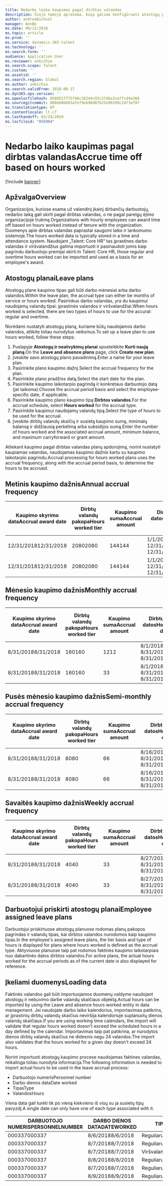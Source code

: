 ```yaml
---
title: Nedarbo laiko kaupimas pagal dirbtas valandas
description: Šioje temoje aprašoma, kaip galima konfigūruoti atostogų planus, kad būtų galima kaupti laiko nedarbo laiką pagal dirbtas valandas.
author: andreabichsel
manager: AnnBe
ms.date: 09/12/2018
ms.topic: article
ms.prod: ''
ms.service: dynamics-365-talent
ms.technology: ''
ms.search.form: ''
audience: Application User
ms.reviewer: anbichse
ms.search.scope: Talent
ms.custom: ''
ms.assetid: ''
ms.search.region: Global
ms.author: anbichse
ms.search.validFrom: 2018-09-17
ms.dyn365.ops.version: ''
ms.openlocfilehash: 8589527f75f48c16244c93c3fdbe3ce7fcd4e366
ms.sourcegitcommit: 608e68b603afef9eb98d8fb25e90109c2473ef87
ms.translationtype: HT
ms.contentlocale: lt-LT
ms.lasthandoff: 03/19/2019
ms.locfileid: "856904"
---
```

# <a name="accrue-time-off-based-on-hours-worked"></a><span data-ttu-id="e2eec-103">Nedarbo laiko kaupimas pagal dirbtas valandas</span><span class="sxs-lookup"><span data-stu-id="e2eec-103">Accrue time off based on hours worked</span></span>

[!include [banner](includes/banner.md)]


## <a name="overview"></a><span data-ttu-id="e2eec-104">Apžvalga</span><span class="sxs-lookup"><span data-stu-id="e2eec-104">Overview</span></span>

<span data-ttu-id="e2eec-105">Organizacijos, kuriose esama už valandinį įkainį dirbančių darbuotojų, nedarbo laiką gali skirti pagal dirbtas valandas, o ne pagal pareigų ėjimo organizacijoje trukmę.</span><span class="sxs-lookup"><span data-stu-id="e2eec-105">Organizations with hourly employees can award time off based on hours worked instead of tenure with the organization.</span></span> <span data-ttu-id="e2eec-106">Duomenys apie dirbtas valandas paprastai saugomi laiko ir lankomumo sistemoje.</span><span class="sxs-lookup"><span data-stu-id="e2eec-106">The hours worked data is typically stored in a time and attendance system.</span></span> <span data-ttu-id="e2eec-107">Naudojant „Talent: Core HR“ tas įprastines darbo valandas ir viršvalandžius galima importuoti ir pasinaudoti jomis kaip pagrindu darbuotojo premijai skirti.</span><span class="sxs-lookup"><span data-stu-id="e2eec-107">In Talent: Core HR, those regular and overtime hours worked can be imported and used as a basis for an employee's award.</span></span>

## <a name="leave-plans"></a><span data-ttu-id="e2eec-108">Atostogų planai</span><span class="sxs-lookup"><span data-stu-id="e2eec-108">Leave plans</span></span>

<span data-ttu-id="e2eec-109">Atostogų plane kaupimo tipas gali būti darbo mėnesiai arba darbo valandos.</span><span class="sxs-lookup"><span data-stu-id="e2eec-109">Within the leave plan, the accrual type can either be months of service or hours worked.</span></span> <span data-ttu-id="e2eec-110">Pasirinkus darbo valandas, yra du kaupimui naudojamų valandų tipai: įprastinės valandos ir viršvalandžiai.</span><span class="sxs-lookup"><span data-stu-id="e2eec-110">When hours worked is selected, there are two types of hours to use for the accural: regular and overtime.</span></span>

<span data-ttu-id="e2eec-111">Norėdami nustatyti atostogų planą, kuriame būtų naudojamos darbo valandos, atlikite toliau nurodytus veiksmus.</span><span class="sxs-lookup"><span data-stu-id="e2eec-111">To set up a leave plan to use hours worked, follow these steps:</span></span>

1. <span data-ttu-id="e2eec-112">Puslapyje **Atostogų ir neatvykimų planai** spustelėkite **Kurti naują planą**.</span><span class="sxs-lookup"><span data-stu-id="e2eec-112">On the **Leave and absence plans** page, click **Create new plan**.</span></span>
2. <span data-ttu-id="e2eec-113">Įveskite savo atostogų plano pavadinimą.</span><span class="sxs-lookup"><span data-stu-id="e2eec-113">Enter a name for your leave plan.</span></span>
3. <span data-ttu-id="e2eec-114">Pasirinkite plano kaupimo dažnį.</span><span class="sxs-lookup"><span data-stu-id="e2eec-114">Select the accrual frequency for the plan.</span></span>
5. <span data-ttu-id="e2eec-115">Pasirinkite plano pradžios datą.</span><span class="sxs-lookup"><span data-stu-id="e2eec-115">Select the start date for the plan.</span></span>
6. <span data-ttu-id="e2eec-116">Pasirinkite kaupimo laikotarpio pagrindą ir konkretaus darbuotojo datą (jei taikoma).</span><span class="sxs-lookup"><span data-stu-id="e2eec-116">Choose the accrual period basis and select the employee-specific date, if applicable.</span></span>
7. <span data-ttu-id="e2eec-117">Pasirinkite kaupimo plano kaupimo tipą **Dirbtos valandos**.</span><span class="sxs-lookup"><span data-stu-id="e2eec-117">For the accrual schedule, select **Hours worked** for the accrual type.</span></span>
8. <span data-ttu-id="e2eec-118">Pasirinkite kaupimui naudojamų valandų tipą.</span><span class="sxs-lookup"><span data-stu-id="e2eec-118">Select the type of hours to be used for the accrual.</span></span>
9. <span data-ttu-id="e2eec-119">Įveskite dirbtų valandų skaičių ir susietą kaupimo sumą, minimalų balansą ir didžiausią perkėlimą arba subsidijos sumą.</span><span class="sxs-lookup"><span data-stu-id="e2eec-119">Enter the number of hours worked and the associated accrual amount, minimum balance, and maximum carryforward or grant amount.</span></span>

<span data-ttu-id="e2eec-120">Atliekant kaupimo pagal dirbtas valandas planų apdorojimą, norint nustatyti kaupiamas valandas, naudojamas kaupimo dažnis kartu su kaupimo laikotarpio pagrindu.</span><span class="sxs-lookup"><span data-stu-id="e2eec-120">Accrual processing for hours worked plans uses the accrual frequency, along with the accrual period basis, to determine the hours to be accrued.</span></span>

## <a name="annual-accrual-frequency"></a><span data-ttu-id="e2eec-121">Metinis kaupimo dažnis</span><span class="sxs-lookup"><span data-stu-id="e2eec-121">Annual accrual frequency</span></span>

| <span data-ttu-id="e2eec-122">Kaupimo skyrimo data</span><span class="sxs-lookup"><span data-stu-id="e2eec-122">Accrual award date</span></span>    | <span data-ttu-id="e2eec-123">Dirbtų valandų pakopa</span><span class="sxs-lookup"><span data-stu-id="e2eec-123">Hours worked tier</span></span>    | <span data-ttu-id="e2eec-124">Kaupimo suma</span><span class="sxs-lookup"><span data-stu-id="e2eec-124">Accrual amount</span></span>        | <span data-ttu-id="e2eec-125">Dirbtų valandų datos</span><span class="sxs-lookup"><span data-stu-id="e2eec-125">Hours worked dates</span></span>   | <span data-ttu-id="e2eec-126">Faktinės dirbtos valandos</span><span class="sxs-lookup"><span data-stu-id="e2eec-126">Hours worked actuals</span></span>| <span data-ttu-id="e2eec-127">Premija</span><span class="sxs-lookup"><span data-stu-id="e2eec-127">Award</span></span>               |
| --------------------- | -------------------- | --------------------- | -------------------- |-------------------- |-------------------- |
| <span data-ttu-id="e2eec-128">12/31/2018</span><span class="sxs-lookup"><span data-stu-id="e2eec-128">12/31/2018</span></span>            | <span data-ttu-id="e2eec-129">2080</span><span class="sxs-lookup"><span data-stu-id="e2eec-129">2080</span></span>                 | <span data-ttu-id="e2eec-130">144</span><span class="sxs-lookup"><span data-stu-id="e2eec-130">144</span></span>                   | <span data-ttu-id="e2eec-131">1/1/2018-12/31/2018</span><span class="sxs-lookup"><span data-stu-id="e2eec-131">1/1/2018-12/31/2018</span></span>  | <span data-ttu-id="e2eec-132">2085</span><span class="sxs-lookup"><span data-stu-id="e2eec-132">2085</span></span>                | <span data-ttu-id="e2eec-133">144</span><span class="sxs-lookup"><span data-stu-id="e2eec-133">144</span></span>                 |        
| <span data-ttu-id="e2eec-134">12/31/2018</span><span class="sxs-lookup"><span data-stu-id="e2eec-134">12/31/2018</span></span>            | <span data-ttu-id="e2eec-135">2080</span><span class="sxs-lookup"><span data-stu-id="e2eec-135">2080</span></span>                 | <span data-ttu-id="e2eec-136">144</span><span class="sxs-lookup"><span data-stu-id="e2eec-136">144</span></span>                   | <span data-ttu-id="e2eec-137">1/1/2018-12/31/2018</span><span class="sxs-lookup"><span data-stu-id="e2eec-137">1/1/2018-12/31/2018</span></span>  | <span data-ttu-id="e2eec-138">2000</span><span class="sxs-lookup"><span data-stu-id="e2eec-138">2000</span></span>                | <span data-ttu-id="e2eec-139">0</span><span class="sxs-lookup"><span data-stu-id="e2eec-139">0</span></span>                 |


## <a name="monthly-accrual-frequency"></a><span data-ttu-id="e2eec-140">Mėnesio kaupimo dažnis</span><span class="sxs-lookup"><span data-stu-id="e2eec-140">Monthly accrual frequency</span></span>

| <span data-ttu-id="e2eec-141">Kaupimo skyrimo data</span><span class="sxs-lookup"><span data-stu-id="e2eec-141">Accrual award date</span></span>    | <span data-ttu-id="e2eec-142">Dirbtų valandų pakopa</span><span class="sxs-lookup"><span data-stu-id="e2eec-142">Hours worked tier</span></span>    | <span data-ttu-id="e2eec-143">Kaupimo suma</span><span class="sxs-lookup"><span data-stu-id="e2eec-143">Accrual amount</span></span>        | <span data-ttu-id="e2eec-144">Dirbtų valandų datos</span><span class="sxs-lookup"><span data-stu-id="e2eec-144">Hours worked dates</span></span>   | <span data-ttu-id="e2eec-145">Faktinės dirbtos valandos</span><span class="sxs-lookup"><span data-stu-id="e2eec-145">Hours worked actuals</span></span>| <span data-ttu-id="e2eec-146">Premija</span><span class="sxs-lookup"><span data-stu-id="e2eec-146">Award</span></span>               |
| --------------------- | -------------------- | --------------------- | -------------------- |-------------------- |-------------------- |
| <span data-ttu-id="e2eec-147">8/31/2018</span><span class="sxs-lookup"><span data-stu-id="e2eec-147">8/31/2018</span></span>             | <span data-ttu-id="e2eec-148">160</span><span class="sxs-lookup"><span data-stu-id="e2eec-148">160</span></span>                  | <span data-ttu-id="e2eec-149">12</span><span class="sxs-lookup"><span data-stu-id="e2eec-149">12</span></span>                    | <span data-ttu-id="e2eec-150">8/1/2018-8/31/2018</span><span class="sxs-lookup"><span data-stu-id="e2eec-150">8/1/2018-8/31/2018</span></span>   | <span data-ttu-id="e2eec-151">184</span><span class="sxs-lookup"><span data-stu-id="e2eec-151">184</span></span>                 | <span data-ttu-id="e2eec-152">12</span><span class="sxs-lookup"><span data-stu-id="e2eec-152">12</span></span>                  |        
| <span data-ttu-id="e2eec-153">8/31/2018</span><span class="sxs-lookup"><span data-stu-id="e2eec-153">8/31/2018</span></span>             | <span data-ttu-id="e2eec-154">160</span><span class="sxs-lookup"><span data-stu-id="e2eec-154">160</span></span>                  | <span data-ttu-id="e2eec-155">3</span><span class="sxs-lookup"><span data-stu-id="e2eec-155">3</span></span>                     | <span data-ttu-id="e2eec-156">8/1/2018-8/31/2018</span><span class="sxs-lookup"><span data-stu-id="e2eec-156">8/1/2018-8/31/2018</span></span>   | <span data-ttu-id="e2eec-157">184</span><span class="sxs-lookup"><span data-stu-id="e2eec-157">184</span></span>                 | <span data-ttu-id="e2eec-158">3</span><span class="sxs-lookup"><span data-stu-id="e2eec-158">3</span></span>                   |

## <a name="semi-monthly-accrual-frequency"></a><span data-ttu-id="e2eec-159">Pusės mėnesio kaupimo dažnis</span><span class="sxs-lookup"><span data-stu-id="e2eec-159">Semi-monthly accrual frequency</span></span>

| <span data-ttu-id="e2eec-160">Kaupimo skyrimo data</span><span class="sxs-lookup"><span data-stu-id="e2eec-160">Accrual award date</span></span>    | <span data-ttu-id="e2eec-161">Dirbtų valandų pakopa</span><span class="sxs-lookup"><span data-stu-id="e2eec-161">Hours worked tier</span></span>    | <span data-ttu-id="e2eec-162">Kaupimo suma</span><span class="sxs-lookup"><span data-stu-id="e2eec-162">Accrual amount</span></span>        | <span data-ttu-id="e2eec-163">Dirbtų valandų datos</span><span class="sxs-lookup"><span data-stu-id="e2eec-163">Hours worked dates</span></span>   | <span data-ttu-id="e2eec-164">Faktinės dirbtos valandos</span><span class="sxs-lookup"><span data-stu-id="e2eec-164">Hours worked actuals</span></span>| <span data-ttu-id="e2eec-165">Premija</span><span class="sxs-lookup"><span data-stu-id="e2eec-165">Award</span></span>               |
| --------------------- | -------------------- | --------------------- | -------------------- |-------------------- |-------------------- |
| <span data-ttu-id="e2eec-166">8/31/2018</span><span class="sxs-lookup"><span data-stu-id="e2eec-166">8/31/2018</span></span>             | <span data-ttu-id="e2eec-167">80</span><span class="sxs-lookup"><span data-stu-id="e2eec-167">80</span></span>                   | <span data-ttu-id="e2eec-168">6</span><span class="sxs-lookup"><span data-stu-id="e2eec-168">6</span></span>                     | <span data-ttu-id="e2eec-169">8/16/2018-8/31/2018</span><span class="sxs-lookup"><span data-stu-id="e2eec-169">8/16/2018-8/31/2018</span></span>  | <span data-ttu-id="e2eec-170">81</span><span class="sxs-lookup"><span data-stu-id="e2eec-170">81</span></span>                  | <span data-ttu-id="e2eec-171">6</span><span class="sxs-lookup"><span data-stu-id="e2eec-171">6</span></span>                  |        
| <span data-ttu-id="e2eec-172">8/31/2018</span><span class="sxs-lookup"><span data-stu-id="e2eec-172">8/31/2018</span></span>             | <span data-ttu-id="e2eec-173">80</span><span class="sxs-lookup"><span data-stu-id="e2eec-173">80</span></span>                   | <span data-ttu-id="e2eec-174">6</span><span class="sxs-lookup"><span data-stu-id="e2eec-174">6</span></span>                     | <span data-ttu-id="e2eec-175">8/16/2018-8/31/2018</span><span class="sxs-lookup"><span data-stu-id="e2eec-175">8/16/2018-8/31/2018</span></span>  | <span data-ttu-id="e2eec-176">75</span><span class="sxs-lookup"><span data-stu-id="e2eec-176">75</span></span>                  | <span data-ttu-id="e2eec-177">0</span><span class="sxs-lookup"><span data-stu-id="e2eec-177">0</span></span>                   |

## <a name="weekly-accrual-frequency"></a><span data-ttu-id="e2eec-178">Savaitės kaupimo dažnis</span><span class="sxs-lookup"><span data-stu-id="e2eec-178">Weekly accrual frequency</span></span>

| <span data-ttu-id="e2eec-179">Kaupimo skyrimo data</span><span class="sxs-lookup"><span data-stu-id="e2eec-179">Accrual award date</span></span>    | <span data-ttu-id="e2eec-180">Dirbtų valandų pakopa</span><span class="sxs-lookup"><span data-stu-id="e2eec-180">Hours worked tier</span></span>    | <span data-ttu-id="e2eec-181">Kaupimo suma</span><span class="sxs-lookup"><span data-stu-id="e2eec-181">Accrual amount</span></span>        | <span data-ttu-id="e2eec-182">Dirbtų valandų datos</span><span class="sxs-lookup"><span data-stu-id="e2eec-182">Hours worked dates</span></span>   | <span data-ttu-id="e2eec-183">Faktinės dirbtos valandos</span><span class="sxs-lookup"><span data-stu-id="e2eec-183">Hours worked actuals</span></span>| <span data-ttu-id="e2eec-184">Premija</span><span class="sxs-lookup"><span data-stu-id="e2eec-184">Award</span></span>               |
| --------------------- | -------------------- | --------------------- | -------------------- |-------------------- |-------------------- |
| <span data-ttu-id="e2eec-185">8/31/2018</span><span class="sxs-lookup"><span data-stu-id="e2eec-185">8/31/2018</span></span>             | <span data-ttu-id="e2eec-186">40</span><span class="sxs-lookup"><span data-stu-id="e2eec-186">40</span></span>                   | <span data-ttu-id="e2eec-187">3</span><span class="sxs-lookup"><span data-stu-id="e2eec-187">3</span></span>                     | <span data-ttu-id="e2eec-188">8/27/2018-8/31/2018</span><span class="sxs-lookup"><span data-stu-id="e2eec-188">8/27/2018-8/31/2018</span></span>  | <span data-ttu-id="e2eec-189">42</span><span class="sxs-lookup"><span data-stu-id="e2eec-189">42</span></span>                  | <span data-ttu-id="e2eec-190">3</span><span class="sxs-lookup"><span data-stu-id="e2eec-190">3</span></span>                  |        
| <span data-ttu-id="e2eec-191">8/31/2018</span><span class="sxs-lookup"><span data-stu-id="e2eec-191">8/31/2018</span></span>             | <span data-ttu-id="e2eec-192">40</span><span class="sxs-lookup"><span data-stu-id="e2eec-192">40</span></span>                   | <span data-ttu-id="e2eec-193">3</span><span class="sxs-lookup"><span data-stu-id="e2eec-193">3</span></span>                     | <span data-ttu-id="e2eec-194">8/27/2018-8/31/2018</span><span class="sxs-lookup"><span data-stu-id="e2eec-194">8/27/2018-8/31/2018</span></span>  | <span data-ttu-id="e2eec-195">35</span><span class="sxs-lookup"><span data-stu-id="e2eec-195">35</span></span>                  | <span data-ttu-id="e2eec-196">0</span><span class="sxs-lookup"><span data-stu-id="e2eec-196">0</span></span>                   |

## <a name="employee-assigned-leave-plans"></a><span data-ttu-id="e2eec-197">Darbuotojui priskirti atostogų planai</span><span class="sxs-lookup"><span data-stu-id="e2eec-197">Employee assigned leave plans</span></span>

<span data-ttu-id="e2eec-198">Darbuotojui priskirtuose atostogų planuose rodomas planų pakopos pagrindas ir valandų tipas, kai dirbtos valandos nurodomos kaip kaupimo tipas.</span><span class="sxs-lookup"><span data-stu-id="e2eec-198">In the employee's assigned leave plans, the tier basis and type of hours is displayed for plans where hours worked is defined as the accrual type.</span></span> <span data-ttu-id="e2eec-199">Aktyviuose planuose taip pat rodomos faktinės kaupimo laikotarpiais nuo dabartinės datos dirbtos valandos.</span><span class="sxs-lookup"><span data-stu-id="e2eec-199">For active plans, the actual hours worked for the accrual periods as of the current date is also displayed for reference.</span></span> 

## <a name="loading-data"></a><span data-ttu-id="e2eec-200">Įkeliami duomenys</span><span class="sxs-lookup"><span data-stu-id="e2eec-200">Loading data</span></span>

<span data-ttu-id="e2eec-201">Faktinės valandos gali būti importuojamos duomenų valdyme naudojant atostogų ir nebuvimo darbe valandų skaičiaus objektą.</span><span class="sxs-lookup"><span data-stu-id="e2eec-201">Actual hours can be imported by using the Leave and absence hours worked entity in data management.</span></span> <span data-ttu-id="e2eec-202">Jei naudojate darbo laiko kalendorius, importavimas patikrins, ar įprastinių dirbtų valandų skaičius neviršija kalendoriuje suplanuotų dienos valandų skaičiaus.</span><span class="sxs-lookup"><span data-stu-id="e2eec-202">If you are using working time calendars, the import will validate that regular hours worked doesn't exceed the scheduled hours in a day defined by the calendar.</span></span> <span data-ttu-id="e2eec-203">Importavimas taip pat patikrina, ar nurodytos dienos dirbtų valandų skaičius ne didesnis negu 24 valandos.</span><span class="sxs-lookup"><span data-stu-id="e2eec-203">The import also validates that the hours worked for a given day doesn't exceed 24 hours.</span></span> 

<span data-ttu-id="e2eec-204">Norint importuoti atostogų kaupimo procese naudojamas faktines valandas, reikalinga toliau nurodyta informacija.</span><span class="sxs-lookup"><span data-stu-id="e2eec-204">The following information is needed to import actual hours to be used in the leave accrual process:</span></span>

+ <span data-ttu-id="e2eec-205">Darbuotojo numeris</span><span class="sxs-lookup"><span data-stu-id="e2eec-205">Personnel number</span></span> 
+ <span data-ttu-id="e2eec-206">Darbo dienos data</span><span class="sxs-lookup"><span data-stu-id="e2eec-206">Date worked</span></span>
+ <span data-ttu-id="e2eec-207">Tipas</span><span class="sxs-lookup"><span data-stu-id="e2eec-207">Type</span></span>
+ <span data-ttu-id="e2eec-208">Valandos</span><span class="sxs-lookup"><span data-stu-id="e2eec-208">Hours</span></span>

<span data-ttu-id="e2eec-209">Viena data gali turėti tik po vieną kiekvieno iš visų su ja susietų tipų pavyzdį.</span><span class="sxs-lookup"><span data-stu-id="e2eec-209">A single date can only have one of each type associated with it.</span></span>

| <span data-ttu-id="e2eec-210">DARBUOTOJO NUMERIS</span><span class="sxs-lookup"><span data-stu-id="e2eec-210">PERSONNELNUMBER</span></span>       | <span data-ttu-id="e2eec-211">DARBO DIENOS DATA</span><span class="sxs-lookup"><span data-stu-id="e2eec-211">DATEWORKED</span></span>           | <span data-ttu-id="e2eec-212">TIPAS</span><span class="sxs-lookup"><span data-stu-id="e2eec-212">TYPE</span></span>                  | <span data-ttu-id="e2eec-213">VALANDOS</span><span class="sxs-lookup"><span data-stu-id="e2eec-213">HOURS</span></span>                |
| --------------------- | -------------------- | --------------------- | -------------------- |
| <span data-ttu-id="e2eec-214">000337</span><span class="sxs-lookup"><span data-stu-id="e2eec-214">000337</span></span>                | <span data-ttu-id="e2eec-215">8/6/2018</span><span class="sxs-lookup"><span data-stu-id="e2eec-215">8/6/2018</span></span>             | <span data-ttu-id="e2eec-216">Reguliarus</span><span class="sxs-lookup"><span data-stu-id="e2eec-216">Regular</span></span>               | <span data-ttu-id="e2eec-217">8</span><span class="sxs-lookup"><span data-stu-id="e2eec-217">8</span></span>                    |       
| <span data-ttu-id="e2eec-218">000337</span><span class="sxs-lookup"><span data-stu-id="e2eec-218">000337</span></span>                | <span data-ttu-id="e2eec-219">8/7/2018</span><span class="sxs-lookup"><span data-stu-id="e2eec-219">8/7/2018</span></span>             | <span data-ttu-id="e2eec-220">Reguliarus</span><span class="sxs-lookup"><span data-stu-id="e2eec-220">Regular</span></span>               | <span data-ttu-id="e2eec-221">8</span><span class="sxs-lookup"><span data-stu-id="e2eec-221">8</span></span>                    |
| <span data-ttu-id="e2eec-222">000337</span><span class="sxs-lookup"><span data-stu-id="e2eec-222">000337</span></span>                | <span data-ttu-id="e2eec-223">8/7/2018</span><span class="sxs-lookup"><span data-stu-id="e2eec-223">8/7/2018</span></span>             | <span data-ttu-id="e2eec-224">Viršvalandžiai</span><span class="sxs-lookup"><span data-stu-id="e2eec-224">Overtime</span></span>              | <span data-ttu-id="e2eec-225">3</span><span class="sxs-lookup"><span data-stu-id="e2eec-225">3</span></span>                    |
| <span data-ttu-id="e2eec-226">000337</span><span class="sxs-lookup"><span data-stu-id="e2eec-226">000337</span></span>                | <span data-ttu-id="e2eec-227">8/8/2018</span><span class="sxs-lookup"><span data-stu-id="e2eec-227">8/8/2018</span></span>             | <span data-ttu-id="e2eec-228">Reguliarus</span><span class="sxs-lookup"><span data-stu-id="e2eec-228">Regular</span></span>               | <span data-ttu-id="e2eec-229">8</span><span class="sxs-lookup"><span data-stu-id="e2eec-229">8</span></span>                    |
| <span data-ttu-id="e2eec-230">000337</span><span class="sxs-lookup"><span data-stu-id="e2eec-230">000337</span></span>                | <span data-ttu-id="e2eec-231">8/7/2018</span><span class="sxs-lookup"><span data-stu-id="e2eec-231">8/7/2018</span></span>             | <span data-ttu-id="e2eec-232">Reguliarus</span><span class="sxs-lookup"><span data-stu-id="e2eec-232">Regular</span></span>               | <span data-ttu-id="e2eec-233">8</span><span class="sxs-lookup"><span data-stu-id="e2eec-233">8</span></span>                    |
| <span data-ttu-id="e2eec-234">000337</span><span class="sxs-lookup"><span data-stu-id="e2eec-234">000337</span></span>                | <span data-ttu-id="e2eec-235">8/9/2018</span><span class="sxs-lookup"><span data-stu-id="e2eec-235">8/9/2018</span></span>             | <span data-ttu-id="e2eec-236">Reguliarus</span><span class="sxs-lookup"><span data-stu-id="e2eec-236">Regular</span></span>               | <span data-ttu-id="e2eec-237">8</span><span class="sxs-lookup"><span data-stu-id="e2eec-237">8</span></span>                    |

